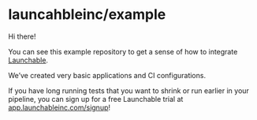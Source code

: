 # launcahbleinc/example

Hi there!

You can see this example repository to get a sense of how to integrate [Launchable](https://www.launchableinc.com).

We’ve created very basic applications and CI configurations.

If you have long running tests that you want to shrink or run earlier in your pipeline, you can sign up for a free Launchable trial at [app.launchableinc.com/signup](https://app.launchableinc.com/signup)!
